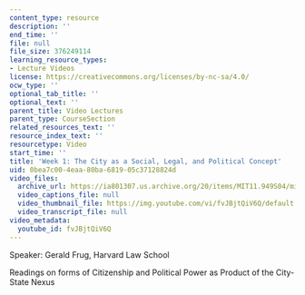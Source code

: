 ```yaml
---
content_type: resource
description: ''
end_time: ''
file: null
file_size: 376249114
learning_resource_types:
- Lecture Videos
license: https://creativecommons.org/licenses/by-nc-sa/4.0/
ocw_type: ''
optional_tab_title: ''
optional_text: ''
parent_title: Video Lectures
parent_type: CourseSection
related_resources_text: ''
resource_index_text: ''
resourcetype: Video
start_time: ''
title: 'Week 1: The City as a Social, Legal, and Political Concept'
uid: 0bea7c00-4eaa-80ba-6819-05c37128824d
video_files:
  archive_url: https://ia801307.us.archive.org/20/items/MIT11.949S04/mit-ocw-11.949-09feb2004-220k_512kb.mp4
  video_captions_file: null
  video_thumbnail_file: https://img.youtube.com/vi/fvJBjtQiV6Q/default.jpg
  video_transcript_file: null
video_metadata:
  youtube_id: fvJBjtQiV6Q
---
```


Speaker: Gerald Frug, Harvard Law School

Readings on forms of Citizenship and Political Power as Product of the City-State Nexus

